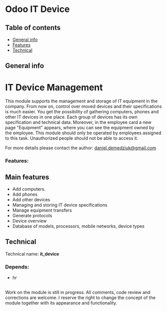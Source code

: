 # Odoo IT Device
## Table of contents
* [General info](#general-info)
* [Features](#features)
* [Technical](#technical)

## General info
IT Device Management
==================================
This module supports the management and storage of IT equipment in the company.
From now on, control over moved devices and their specifications is much easier. You get the possibility of gathering computers, phones and other IT devices in one place. Each group of devices has its own specification and technical data. Moreover, in the employee card a new page "Equipment" appears, where you can see the equipment owned by the employee. This module should only be operated by employees assigned to this task. Unauthorized people should not be able to access it.

For more details please contact the author: <a href="mailto:daniel.demedziuk@gmail.com">daniel.demedziuk@gmail.com</a>

### Features:
Main features
-------------
* Add computers.
* Add phones
* Add other devices
* Managing and storing IT device specifications
* Manage equipment transfers
* Generate protocols
* Device overview
* Database of models, processors, mobile networks, device types

## Technical
Technical name: <b>it_device</b>
### Depends:
- hr

##

Work on the module is still in progress. All comments, code review and corrections are welcome. 
I reserve the right to change the concept of the module together with its appearance and functionality.
